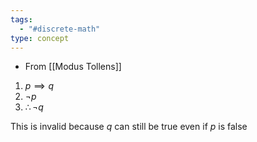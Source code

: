 ```yaml
---
tags:
  - "#discrete-math"
type: concept
---
```


- From [[Modus Tollens]]
1. $p \implies q$
2. $\neg p$
3. $\therefore \neg q$

This is invalid because $q$ can still be true even if $p$ is false
